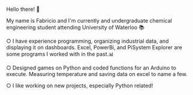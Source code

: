 Hello there! :wave:

My name is Fabricio and I'm currently and undergraduate chemical engineering student attending University of Waterloo 📚

○ I have experience programming, organizing industrial data, and displaying it on dashboards. Excel, PowerBi, and PiSystem Explorer are some programs I worked with in the past.📊

○ Designed games on Python and coded functions for an Arduino to execute. Measuring temperature and saving data on excel to name a few. 

○ I like working on new projects, especially Python related!  
